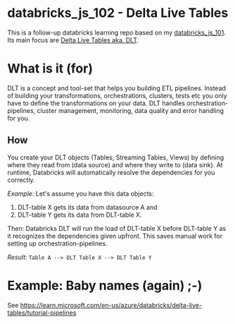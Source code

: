 # databricks_js_102 - Delta Live Tables

This is a follow-up databricks learning repo based on my [databricks_js_101](https://github.com/jstrassmayr/databricks_js_101). Its main focus are [Delta Live Tables aka. DLT](https://www.databricks.com/de/product/delta-live-tables).

# What is it (for)
DLT is a concept and tool-set that helps you building ETL pipelines. 
Instead of building your transformations, orchestrations, clusters, tests etc you only have to define the transformations on your data.
DLT handles orchestration-pipelines, cluster management, monitoring, data quality and error handling for you.

## How
You create your DLT objects (Tables, Streaming Tables, Views) by defining where they read from (data source) and where they write to (data sink). At runtime, Databricks will automatically resolve the dependencies for you correctly. 

*Example:* Let's assume you have this data objects:
1) DLT-table X gets its data from datasource A and
2) DLT-table Y gets its data from DLT-table X.

Then: Databricks DLT will run the load of DLT-table X before DLT-table Y as it recognizes the dependencies given upfront. This saves manual work for setting up orchestration-pipelines.

*Result:* ```Table A --> DLT Table X --> DLT Table Y```



# Example: Baby names (again) ;-)

See https://learn.microsoft.com/en-us/azure/databricks/delta-live-tables/tutorial-pipelines



